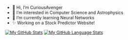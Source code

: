- 👋 Hi, I’m CuriousAvenger
- 👀 I’m interested in Computer Science and Astrophysics
- 🌱 I’m currently learning Neural Networks
- ✨ Working on a Stock Predictor Website!

[![My GitHub Stats](https://github-readme-stats.vercel.app/api/?username=jasongaylord&count_private=true&theme=tokyonight&showicons=true)]()
[![My GitHub Language Stats](https://github-readme-stats.vercel.app/api/top-langs/?username=jasongaylord&langs_count=5&theme=tokyonight)]()
